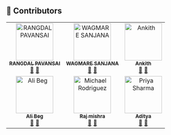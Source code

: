 ## 👥 Contributors

<table>
  <tr>
    <td align="center">
      <a href="https://github.com/Pavansai20054">
        <img src="https://github.com/Pavansai20054.png" width="100px;" alt="RANGDAL PAVANSAI"/>
        <br />
        <sub><b>RANGDAL PAVANSAI</b></sub>
      </a>
      <br />
      <a href="mailto:psai49779@gmail.com">📧</a>
      <a href="https://www.linkedin.com/in/rangdal-pavansai">💼</a>
    </td>
    <td align="center">
      <a href="https://github.com/wagmare-sanjana">
        <img src="https://github.com/wagmare-sanjana.png" width="100px;" alt="WAGMARE SANJANA"/>
        <br />
        <sub><b>WAGMARE SANJANA</b></sub>
      </a>
      <br />
      <a href="mailto:wagmaresanjana5@gmail.com">📧</a>
      <a href="https://www.linkedin.com/in/wagmare-sanjana/">💼</a>
    </td>
    <td align="center">
      <a href="https://github.com/ankith">
        <img src="https://github.com/ankith.png" width="100px;" alt="Ankith"/>
        <br />
        <sub><b>Ankith</b></sub>
      </a>
      <br />
      <a href="mailto:ankith@gmail.com">📧</a>
      <a href="https://www.linkedin.com/in/ankith/">💼</a>
    </td>
  </tr>
  <tr>
    <td align="center">
      <a href="https://github.com/Ali-Beg/">
        <img src="https://github.com/Ali-Beg.png" width="100px;" alt="Ali Beg"/>
        <br />
        <sub><b>Ali Beg</b></sub>
      </a>
      <br />
      <a href="mailto:mbeg937@gmail.com">📧</a>
      <a href="https://www.linkedin.com/in/ali-beg">💼</a>
    </td>
    <td align="center">
      <a href="https://github.com/michael-rodriguez">
        <img src="https://github.com/michael-rodriguez.png" width="100px;" alt="Michael Rodriguez"/>
        <br />
        <sub><b>Raj mishra</b></sub>
      </a>
      <br />
      <a href="mailto:m.rodriguez.tech@gmail.com">📧</a>
      <a href="https://www.linkedin.com/in/michael-rodriguez-tech">💼</a>
    </td>
    <td align="center">
      <a href="https://github.com/priya-sharma">
        <img src="https://github.com/priya-sharma.png" width="100px;" alt="Priya Sharma"/>
        <br />
        <sub><b>Aditya</b></sub>
      </a>
      <br />
      <a href="mailto:priya.sharma.ai@gmail.com">📧</a>
      <a href="https://www.linkedin.com/in/priya-sharma-ai">💼</a>
    </td>
  </tr>

